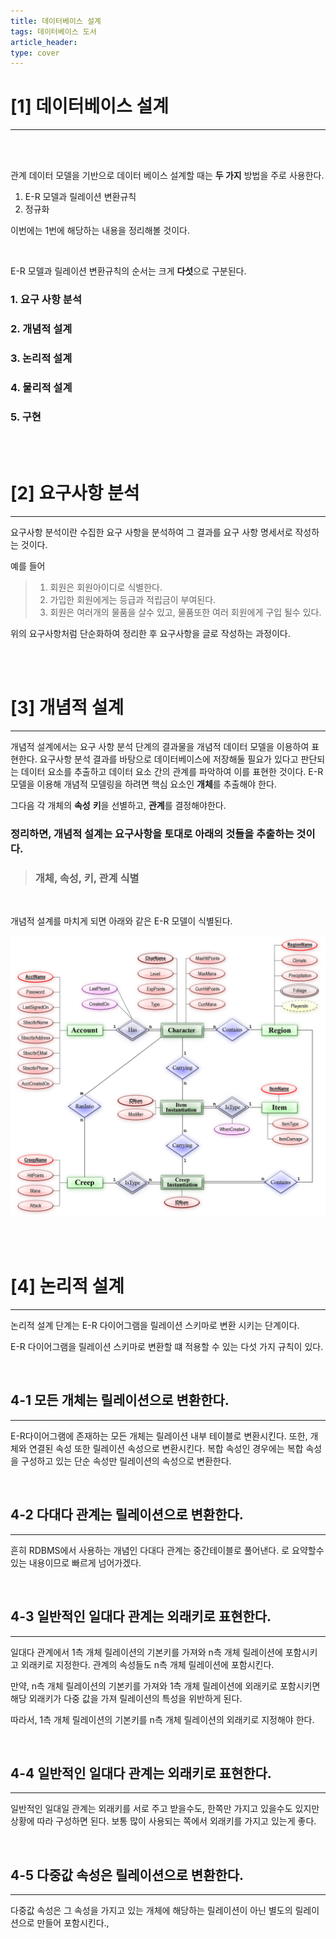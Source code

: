 ```yaml
---
title: 데이터베이스 설계
tags: 데이터베이스 도서
article_header:
type: cover
---
```

# [1] 데이터베이스 설계

---

<br><br>

관계 데이터 모델을 기반으로 데이터 베이스 설계할 때는 **두 가지** 방법을 주로 사용한다.

1. E-R 모델과 릴레이션 변환규칙
2. 정규화

이번에는 1번에 해당하는 내용을 정리해볼 것이다.

<br>

E-R 모델과 릴레이션 변환규칙의 순서는 크게 **다섯**으로 구분된다.

### 1. 요구 사항 분석
### 2. 개념적 설계
### 3. 논리적 설계
### 4. 물리적 설계
### 5. 구현

<br><br>

# [2] 요구사항 분석

---

요구사항 분석이란 수집한 요구 사항을 분석하여 그 결과를 요구 사항 명세서로 작성하는 것이다.

예를 들어

> 1. 회원은 회원아이디로 식별한다.
> 2. 가입한 회원에게는 등급과 적립금이 부여된다.
> 3. 회원은 여러개의 물품을 살수 있고, 물품또한 여러 회원에게 구입 될수 있다.

위의 요구사항처럼 단순화하여 정리한 후 요구사항을 글로 작성하는 과정이다.

<br><br>

# [3] 개념적 설계

---

개념적 설계에서는 요구 사항 분석 단계의 결과물을 개념적 데이터 모델을 이용하여 표현한다. 요구사항 분석 결과를 바탕으로 데이터베이스에 저장해둘 필요가 있다고
판단되는 데이터 요소를 추출하고 데이터 요소 간의 관계를 파악하여 이를 표현한 것이다.
E-R모델을 이용해 개념적 모델링을 하려면 핵심 요소인 **개체**를 추출해야 한다.

그다음 각 개체의 **속성** **키**을 선별하고, **관계**를 결정해야한다.

### 정리하면, 개념적 설계는 요구사항을 토대로 아래의 것들을 추출하는 것이다.

> ### 개체, 속성, 키, 관계 식별

<br>

개념적 설계를 마치게 되면 아래와 같은 E-R 모델이 식별된다.

![](https://raw.githubusercontent.com/jickDo/picture/master/Book/DB/e-r-model.png)

<br><br>

# [4] 논리적 설계

---

논리적 설계 단계는 E-R 다이어그램을 릴레이션 스키마로 변환 시키는 단계이다.

E-R 다이어그램을 릴레이션 스키마로 변환할 떄 적용할 수 있는 다섯 가지 규칙이 있다.

<br>

## 4-1 모든 개체는 릴레이션으로 변환한다.

---

E-R다이어그램에 존재하는 모든 개체는 릴레이션 내부 테이블로 변환시킨다. 또한, 개체와 연결된 속성 또한 릴레이션 속성으로 변환시킨다.
복합 속성인 경우에는 복합 속성을 구성하고 있는 단순 속성만 릴레이션의 속성으로 변환한다.


<br>

## 4-2 다대다 관계는 릴레이션으로 변환한다.

---

흔히 RDBMS에서 사용하는 개념인 다대다 관계는 중간테이블로 풀어낸다. 로 요약할수 있는 내용이므로 빠르게 넘어가겠다.

<br>

## 4-3 일반적인 일대다 관계는 외래키로 표현한다.

---

일대다 관계에서 1측 개체 릴레이션의 기본키를 가져와 n측 개체 릴레이션에 포함시키고 외래키로 지정한다. 관계의 속성들도 n측 개체 릴레이션에 포함시킨다.

만약, n측 개체 릴레이션의 기본키를 가져와 1측 개체 릴레이션에 외래키로 포함시키면 해당 외래키가 다중 값을 가져 릴레이션의 특성을 위반하게 된다.

따라서, 1측 개체 릴레이션의 기본키를 n측 개체 릴레이션의 외래키로 지정해야 한다.

<br>

## 4-4 일반적인 일대다 관계는 외래키로 표현한다.

---

일반적인 일대일 관계는 외래키를 서로 주고 받을수도, 한쪽만 가지고 있을수도 있지만 상황에 따라 구성하면 된다.
보통 많이 사용되는 쪽에서 외래키를 가지고 있는게 좋다.

<br>

## 4-5 다중값 속성은 릴레이션으로 변환한다.

---

다중값 속성은 그 속성을 가지고 있는 개체에 해당하는 릴레이션이 아닌 별도의 릴레이션으로 만들어 포함시킨다.,


































































